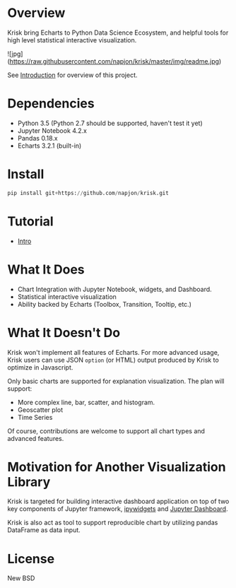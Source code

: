 # Overview

Krisk bring Echarts to Python Data Science Ecosystem, and helpful tools for high level statistical interactive visualization.

![jpg] (https://raw.githubusercontent.com/napjon/krisk/master/img/readme.jpg)

See  [Introduction](https://github.com/napjon/krisk/blob/master/notebooks/Intro.ipynb) for overview of this project.

# Dependencies

* Python 3.5 (Python 2.7 should be supported, haven't test it yet)
* Jupyter Notebook 4.2.x
* Pandas 0.18.x
* Echarts 3.2.1 (built-in)

# Install

```Python
pip install git+https://github.com/napjon/krisk.git 
```

# Tutorial

* [Intro](https://github.com/napjon/krisk/blob/master/notebooks/Intro.ipynb)

# What It Does

* Chart Integration with Jupyter Notebook, widgets, and Dashboard.
* Statistical interactive visualization
* Ability backed by Echarts (Toolbox, Transition, Tooltip, etc.)

# What It Doesn't Do

Krisk won't implement all features of Echarts. For more advanced usage, Krisk users can use JSON `option` (or HTML) output produced by Krisk to optimize in Javascript. 

Only basic charts are supported for explanation visualization.  The plan will support:

* More complex line, bar, scatter, and histogram.
* Geoscatter plot
* Time Series

Of course, contributions are welcome to support all chart types and advanced features.

# Motivation for Another Visualization Library

Krisk is targeted for building interactive dashboard application on top of two key components of Jupyter framework, [ipywidgets](https://ipywidgets.readthedocs.io/en/latest/) and [Jupyter Dashboard](https://github.com/jupyter-incubator/dashboards).

Krisk is also act as tool to support reproducible chart by utilizing pandas DataFrame as data input.

# License

New BSD
